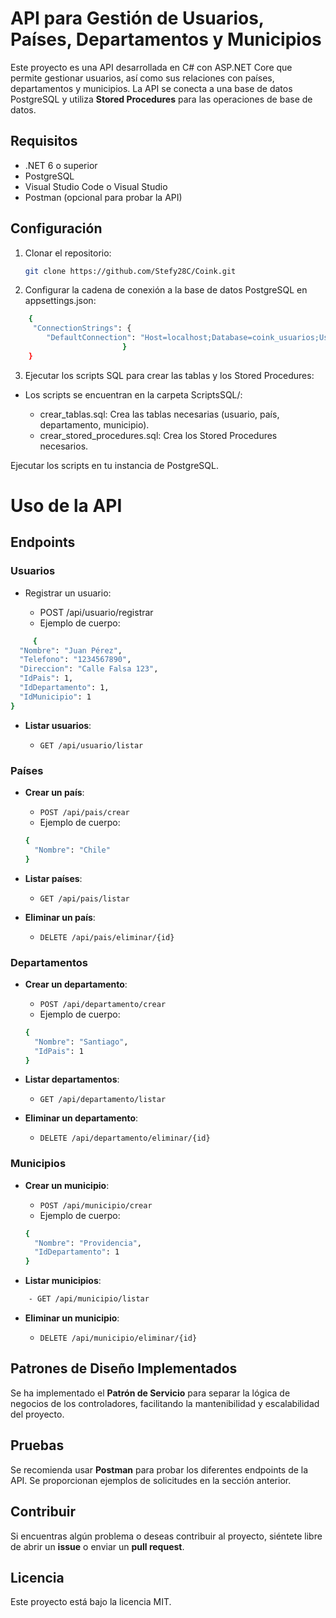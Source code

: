 # API para Gestión de Usuarios, Países, Departamentos y Municipios

Este proyecto es una API desarrollada en C# con ASP.NET Core que permite gestionar usuarios, así como sus relaciones con países, departamentos y municipios. La API se conecta a una base de datos PostgreSQL y utiliza **Stored Procedures** para las operaciones de base de datos.

## Requisitos

- .NET 6 o superior
- PostgreSQL
- Visual Studio Code o Visual Studio
- Postman (opcional para probar la API)


## Configuración

1. Clonar el repositorio:
   ```bash
   git clone https://github.com/Stefy28C/Coink.git

2. Configurar la cadena de conexión a la base de datos PostgreSQL en appsettings.json:
```bash
    {
     "ConnectionStrings": {
        "DefaultConnection": "Host=localhost;Database=coink_usuarios;Username=user;Password=psw"
                         }
    }
```

3. Ejecutar los scripts SQL para crear las tablas y los Stored Procedures:

- Los scripts se encuentran en la carpeta ScriptsSQL/:

    - crear_tablas.sql: Crea las tablas necesarias (usuario, país, departamento, municipio).
    - crear_stored_procedures.sql: Crea los Stored Procedures necesarios.

Ejecutar los scripts en tu instancia de PostgreSQL.

# Uso de la API
## Endpoints
### Usuarios
- Registrar un usuario:

    - POST /api/usuario/registrar
    - Ejemplo de cuerpo:

```bash
     {
  "Nombre": "Juan Pérez",
  "Telefono": "1234567890",
  "Direccion": "Calle Falsa 123",
  "IdPais": 1,
  "IdDepartamento": 1,
  "IdMunicipio": 1
}
```
- **Listar usuarios**:

    - `GET /api/usuario/listar`

### Países
- **Crear un país**:

    - `POST /api/pais/crear`
    - Ejemplo de cuerpo:
    
    ```bash
    {
      "Nombre": "Chile"
    }
    ```

- **Listar países**:

    - `GET /api/pais/listar`

- **Eliminar un país**:

    - `DELETE /api/pais/eliminar/{id}`

### Departamentos
- **Crear un departamento**:

    - `POST /api/departamento/crear`
    - Ejemplo de cuerpo:

    ```bash
    {
      "Nombre": "Santiago",
      "IdPais": 1
    }
    ```

- **Listar departamentos**:

    - `GET /api/departamento/listar`

- **Eliminar un departamento**:

    - `DELETE /api/departamento/eliminar/{id}`

### Municipios
- **Crear un municipio**:

    - `POST /api/municipio/crear`
    - Ejemplo de cuerpo:

    ```bash
    {
      "Nombre": "Providencia",
      "IdDepartamento": 1
    }
    ```

- **Listar municipios**:
```bash
    - GET /api/municipio/listar
```
- **Eliminar un municipio**:

    - `DELETE /api/municipio/eliminar/{id}`

## Patrones de Diseño Implementados

Se ha implementado el **Patrón de Servicio** para separar la lógica de negocios de los controladores, facilitando la mantenibilidad y escalabilidad del proyecto.

## Pruebas

Se recomienda usar **Postman** para probar los diferentes endpoints de la API. Se proporcionan ejemplos de solicitudes en la sección anterior.

## Contribuir

Si encuentras algún problema o deseas contribuir al proyecto, siéntete libre de abrir un **issue** o enviar un **pull request**.

## Licencia

Este proyecto está bajo la licencia MIT.
